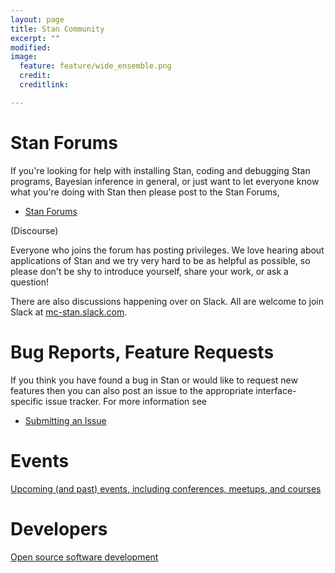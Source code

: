 ```yaml
---
layout: page
title: Stan Community
excerpt: ""
modified:
image:
  feature: feature/wide_ensemble.png
  credit:
  creditlink:

---
```


# Stan Forums

If you're looking for help with installing Stan, coding and debugging Stan
programs, Bayesian inference in general, or just want to let everyone know
what you're doing with Stan then please post to the Stan Forums,

* <p><a href="http://discourse.mc-stan.org/">Stan Forums</a>
<span class="note">(Discourse)</span></p>

Everyone who joins the forum has posting privileges.  We love hearing about
applications of Stan and we try very hard to be as helpful as possible, so
please don't be shy to introduce yourself, share your work, or ask a question!

There are also discussions happening over on Slack.
All are welcome to join Slack at [mc-stan.slack.com](https://join.slack.com/t/mc-stan/shared_invite/zt-1le4ebi4m-UMtiOkJb4gcS16qz2wIYCw).

#  Bug Reports, Feature Requests

If you think you have found a bug in Stan or would like to request new features
then you can also post an issue to the appropriate interface-specific issue
tracker.  For more information see

* <p><a href="/users/issues/index.html">Submitting an Issue</a></p>

# Events

[Upcoming (and past) events, including conferences, meetups, and courses](/events)


# Developers

[Open source software development](/developers)

